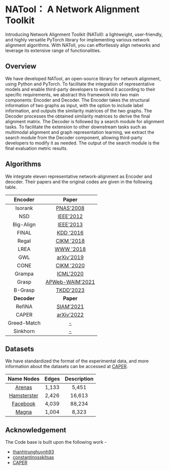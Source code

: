 # NATool： A Network Alignment Toolkit
Introducing Network Alignment Toolkit (NAToll): a lightweight, user-friendly, and highly versatile PyTorch library for implementing various network alignment algorithms. With NAToll, you can effortlessly align networks and leverage its extensive range of functionalities.

## Overview

We have developed NATool, an open-source library for network alignment, using Python and PyTorch. To facilitate the integration of representative models and enable third-party developers to extend it according to their specific requirements, we abstract this framework into two main components: Encoder and Decoder. The Encoder takes the structural information of two graphs as input, with the option to include label information, and outputs the similarity matrices of the two graphs. The Decoder processes the obtained similarity matrices to derive the final alignment matrix. The Decoder is followed by a search module for alignment tasks. To facilitate the extension to other downstream tasks such as multimodal alignment and graph representation learning, we extract the search module from the Decoder component, allowing third-party developers to modify it as needed. The output of the search module is the final evaluation metric results.

## Algorithms

We integrate eleven representative network-alignment as Encoder and deocder. Their papers and the original codes are given in the following table.

|   Encoder   |     Paper     |
|:--------:|:------------:|
|  Isorank     |    [PNAS'2008](https://www.pnas.org/content/105/35/12763)    |
|  NSD       |    [IEEE'2012](https://ieeexplore.ieee.org/document/5975146)    |
|  Big-Align  |  [IEEE'2013](https://ieeexplore.ieee.org/abstract/document/6729523)  |
|  FINAL   |  [KDD '2016](https://dl.acm.org/doi/abs/10.1145/2939672.2939766)  |
|  Regal     |    [CIKM '2018](https://dl.acm.org/doi/10.1145/3269206.3271788)    |
|  LREA        |    [WWW '2018](https://dl.acm.org/doi/10.1145/3178876.3186128)    |
|  GWL  |  [arXiv'2019](https://arxiv.org/abs/1901.06003)  |
|  CΟΝΕ   |  [CIKM '2020](https://dl.acm.org/doi/10.1145/3340531.3412136)  |
| Grampa        | [ICML'2020](https://dl.acm.org/doi/abs/10.5555/3524938.3525218) |
|  Grasp        |    [APWeb-WAIM'2021](https://link.springer.com/chapter/10.1007/978-3-030-85896-4_4)    |
| B-Grasp        | [TKDD'2023](https://dl.acm.org/doi/full/10.1145/3561058) |
|   **Decoder**   |     **Paper**     |
|  RefiNA  |  [SIAM'2021](https://epubs.siam.org/doi/abs/10.1137/1.9781611976700.20)  |
|  CAPER  |  [arXiv'2022](https://arxiv.org/abs/2208.10682)  |
|  Greed-Match  |  [-](-)   |
|  Sinkhorn  | [-](-)  |

## Datasets

We have standardized the format of the experimental data, and more information about the datasets can be accessed at [CAPER](https://github.com/GemsLab/CAPER).

| Name Nodes | Edges  | Description
|:--------:|:-------:|:--------:|
| [Arenas](https://dl.acm.org/doi/abs/10.1145/2487788.2488173) | 1,133 | 5,451 | communication network
| [Hamsterster](https://dl.acm.org/doi/abs/10.1145/2487788.2488173) | 2,426 | 16,613 | social network
| [Facebook](http://snap.stanford.edu/data/) | 4,039 | 88,234 | social network
| [Magna](https://academic.oup.com/bioinformatics/article/30/20/2931/2422208?login=false) | 1,004 | 8,323 | protein-protein interaction

## Acknowledgement
The Code base is built upon the following work -
- [thanhtrunghuynh93](https://github.com/thanhtrunghuynh93/networkAlignment)
- [constantinosskitsas](https://github.com/constantinosskitsas/Framework_GraphAlignment)
- [CAPER](https://github.com/GemsLab/CAPER)

















